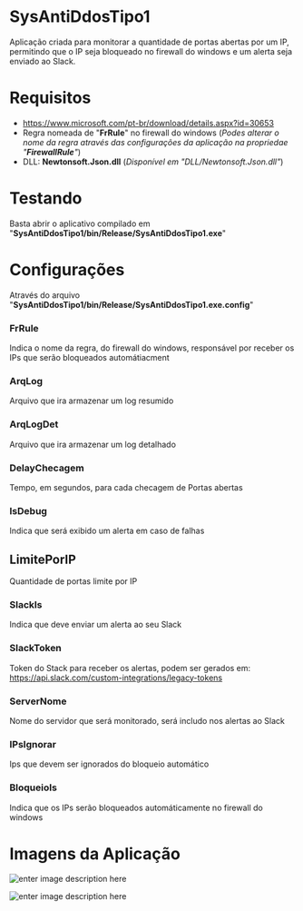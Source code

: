 ﻿# SysAntiDdosTipo1

Aplicação criada para monitorar a quantidade de portas abertas por um IP, permitindo que o IP seja bloqueado no firewall do windows e um alerta seja enviado ao Slack.


# Requisitos


- https://www.microsoft.com/pt-br/download/details.aspx?id=30653
- Regra nomeada de "**FrRule**" no firewall do windows (*Podes alterar o nome da regra através das configurações da aplicação na propriedae "**FirewallRule**"*)
- DLL: **Newtonsoft.Json.dll** (*Disponível em "DLL/Newtonsoft.Json.dll"*)

# Testando

Basta abrir o aplicativo compilado em "**SysAntiDdosTipo1/bin/Release/SysAntiDdosTipo1.exe**"

# Configurações

Através do arquivo "**SysAntiDdosTipo1/bin/Release/SysAntiDdosTipo1.exe.config**"

### FrRule

Indica o nome da regra, do firewall do windows, responsável por receber os IPs que serão bloqueados automátiacment

### ArqLog

Arquivo que ira armazenar um log resumido 

### ArqLogDet

Arquivo que ira armazenar um log detalhado

### DelayChecagem

Tempo, em segundos, para cada checagem de Portas abertas

### IsDebug

Indica que será exibido um alerta em caso de falhas

## LimitePorIP

Quantidade de portas limite por IP

### SlackIs

Indica que deve enviar um alerta ao seu Slack

### SlackToken

Token do Stack para receber os alertas, podem ser gerados em:
https://api.slack.com/custom-integrations/legacy-tokens

### ServerNome

Nome do servidor que será monitorado, será includo nos alertas ao Slack

### IPsIgnorar

Ips que devem ser ignorados do bloqueio automático

### BloqueioIs

Indica que os IPs serão bloqueados automáticamente no firewall do windows

# Imagens da Aplicação

![enter image description here](https://image.ibb.co/mAghDm/2018_02_01_13h30_22.png)

![enter image description here](https://preview.ibb.co/nxW4R6/2018_02_01_13h30_52.png)

